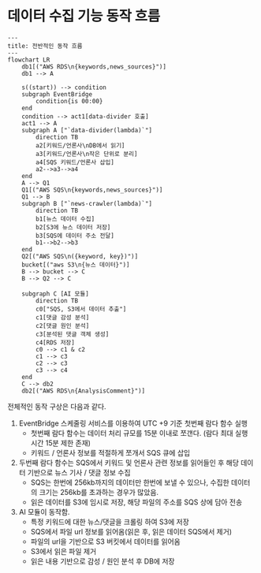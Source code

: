 # 데이터 수집 기능 동작 흐름

```mermaid
---
title: 전반적인 동작 흐름
---
flowchart LR
    db1[("AWS RDS\n{keywords,news_sources}")]
    db1 --> A

    s((start)) --> condition
    subgraph EventBridge
        condition{is 00:00}
    end
    condition --> act1[data-divider 호출]
    act1 --> A
    subgraph A ["`data-divider(lambda)`"]
        direction TB
        a2[키워드/언론사\nDB에서 읽기]
        a3[키워드/언론사\n작은 단위로 분리]
        a4[SQS 키워드/언론사 삽입]
        a2-->a3-->a4
    end
    A --> Q1
    Q1[("AWS SQS\n{keywords,news_sources}")]
    Q1 --> B
    subgraph B ["`news-crawler(lambda)`"]
        direction TB
        b1[뉴스 데이터 수집]
        b2[S3에 뉴스 데이터 저장]
        b3[SQS에 데이터 주소 전달]
        b1-->b2-->b3
    end
    Q2[("AWS SQS\n({keyword, key})")]
    bucket[("aws S3\n{뉴스 데이터}")]
    B --> bucket --> C
    B --> Q2 --> C

    subgraph C [AI 모듈]
        direction TB
        c0["SQS, S3에서 데이터 추출"]
        c1[댓글 감성 분석]
        c2[댓글 원인 분석]
        c3[분석된 댓글 객체 생성]
        c4[RDS 저장]
        c0 --> c1 & c2
        c1 --> c3
        c2 --> c3
        c3 --> c4
    end
    C --> db2
    db2[("AWS RDS\n{AnalysisComment}")]
```

전체적인 동작 구상은 다음과 같다.
1. EventBridge 스케줄링 서비스를 이용하여 UTC +9 기준 첫번째 람다 함수 실행
    - 첫번째 람다 함수는 데이터 처리 규모를 15분 이내로 쪼갠다. (람다 최대 실행 시간 15분 제한 존재)
    - 키워드 / 언론사 정보를 적절하게 쪼개서 SQS 큐에 삽입
2. 두번째 람다 함수는 SQS에서 키워드 및 언론사 관련 정보를 읽어들인 후 해당 데이터  기반으로 뉴스 기사 / 댓글 정보 수집
    - SQS는 한번에 256kb까지의 데이터만 한번에 보낼 수 있으나, 수집한 데이터의 크기는 256kb를 초과하는 경우가 많았음.
    - 읽은 데이터를 S3에 임시로 저장, 해당 파일의 주소를 SQS 상에 담아 전송
3. AI 모듈이 동작함.
    - 특정 키워드에 대한 뉴스/댓글을 크롤링 하여 S3에 저장
    - SQS에서 파일 url 정보를 읽어옴(읽은 후, 읽은 데이터 SQS에서 제거) 
    - 파일의 url을 기반으로 S3 버킷에서 데이터를 읽어옴
    - S3에서 읽은 파일 제거
    - 읽은 내용 기반으로 감성 / 원인 분석 후 DB에 저장